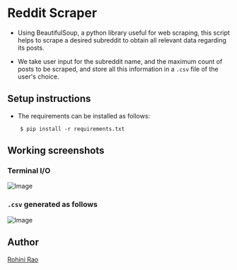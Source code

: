 # Reddit Scraper

- Using BeautifulSoup, a python library useful for web scraping, this script helps to scrape a desired subreddit to obtain all relevant data regarding its posts.

- We take user input for the subreddit name, and the maximum count of posts to be scraped, and store all this information in a `.csv` file of the user's choice.

## Setup instructions

- The requirements can be installed as follows:

```shell
    $ pip install -r requirements.txt
```

## Working screenshots

### Terminal I/O
![Image](https://i.imgur.com/T3CnaKY.png)

### `.csv` generated as follows
![Image](https://i.imgur.com/HzvDFUp.png)

## Author
[Rohini Rao](www.github.com/RohiniRG)

